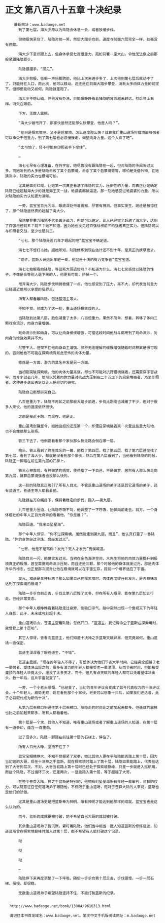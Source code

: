 # 正文 第八百八十五章 十决纪录
        最新网址：www.badaoge.net
          到了第七层，海大少原以为陆隐会休息一会，或者放缓步伐。
      
          但他很快呆住了，陆隐对他一笑，然后大踏步向前，速度与前面六层完全一样，丝毫没有停歇。
      
          海大少下意识跟上去，但身体承受七百倍重力，宛如背着一座大山，令他无法像之前那般紧跟陆隐脚步。
      
          陆隐摆摆手，“回见”。
      
          海大少怒极，低喝一声抬脚跨前，他比上次来进步多了，上次他到第七层后就动不了了，只能待在入口，而此次，他可以移动，这还是在前面大踏步攀登，消耗太多肉体力量的前提下，但即便能动又如何，陆隐就差跑了。
      
          海大少不想认输，但他没有办法，只能眼睁睁看着陆隐的背影越来越远，然后登上石梯，消失在眼前。
      
          下方，无数人震撼。
      
          “海大少被甩开了，那家伙居然还能那么快攀登，他是人吗？”。
      
          “他只是探索境吧，又不是启蒙境，怎么速度那么快？就算我们重山道场狩猎境巅峰强者可以承受千倍重力，到了第七层也必须慢慢走，调整肉身力量，这个人疯了吧”。
      
          “太可怕了，怪不得能在印照者手下撑住”。
      
          …
      
          海七七早有心理准备，在外宇宙，她尽管没有跟陆隐在一起，但对陆隐的传闻听过太多，而她听到的大多是陆隐击败了某个启蒙境，击杀了某个启蒙境等等，哪怕是凭借外物，在她猜测中，陆隐的实力也极端可怕。
      
          尤其是面对红缨，让她第一次真正看清了陆隐的实力，压倒性的力量，而真正让她确定陆隐已经超越海大少的就是海王天一战，诡婆婆都被逼退，那一刻她感受过诡婆婆的力量，所以对陆隐的实力认知更为清晰。
      
          一旁，蓝宝宝目光闪烁，眼底深处带着震撼，尽管有猜测，但事实发生，她还是被惊住了，那个陆隐居然真的超越了海大少。
      
          虽然攀登重力陆地不代表真正战力，但她可以确定，此人已经完全超越了海大少，达到了百强战榜前五？前三？她不知道，因为她也没见过百强战榜前三的强者真正实力，但陆隐可以与印照者交战，至少也是前三。
      
          “七七，那个陆隐是近几年才崛起的吧”蓝宝宝不确定道。
      
          海七七不想打击她，据她所知，陆隐修炼到现在估计还不到十年，是真正的妖孽鬼才。
      
          “或许，蓝斯大哥退出年轻一辈，他就是十决的有力竞争者”蓝宝宝道。
      
          海七七抬眼看向陆隐，等蓝斯大哥退位吗？不知道为什么，海七七总感觉以陆隐的性子，不像是会等别人退下来的人，他更有可能，挤掉一个。
      
          甩开海大少，陆隐步伐稍微稳健了一点，他也感受到了压力，虽不大，却代表当前重力已经逼近他可以承受的临界点。
      
          所有人都看着陆隐，包括蓝道主等人。
      
          不知不觉，他成为了这一刻，重山道场最辉煌的人。
      
          当陆隐到达第八层，脸色凝重了太多，八百倍重力，果然不简单，想着，转移了体内三颗戏命流沙，肉身力量增强。
      
          戏命流沙封印肉身，可以让肉身缓缓增强，可惜这段时间他战斗都用到了戏命流沙，对肉身的增强效果并不大。
      
          尽管不大，但架不住他肉身自主增强，那种无法理解的缓慢增强随着时间积累是很可观的，否则他也不可能在探索境有如此恐怖的肉体力量。
      
          修炼是一方面，潜力的莫名开发是另一方面。
      
          当初刚突破探索境，他的肉体力量虽强，却也不可能对抗狩猎境强者，还需要穿宇宙战甲，而今才过去几年，他可以凭着肉体力量对抗战力压制在二十万之下的启蒙境强者，乃至印照者，这种进步说出去足以让人把他切片研究。
      
          陆隐自己都想研究自己。
      
          八百倍重力下，陆隐不再如之前那般大踏步前进，步伐比刚刚也减缓了不少，但对于很多人来说，他的速度依然很快。
      
          之前是接近于跑，而现在，他是走。
      
          重山道场创建至今，如她这般的还是第一个，即便启蒙境强者第一次登这些重力陆地，也不会像他那么张扬。
      
          铁三下去了，他倒要看看那个家伙那么快走路会倒在哪一层。
      
          抬头，铁三看到了终生难忘的一幕，他找了第四层，找了第五层，找了第六层甚至找了第七层，看到了海大少，却就是没看到那个家伙，然后在第八层看到了，当他看到陆隐的时候，陆隐正一脚踏在前往第九层的石梯上。
      
          铁三心神轰鸣，有种做梦的感觉，使劲掐了一下自己，不是做梦，居然有人那么快走向第九层，就算启蒙境强者也没那么快的。
      
          这一刻的陆隐真正吸引了所有人目光，不管是重山道场的弟子还是其它道场的弟子，还有蓝道主，苍道主等人都看着他。
      
          陆隐就在万众瞩目下，保持着稳定的步伐，踏入——第九层。
      
          九百倍重力压迫，让陆隐呼吸不匀，他调整了一下呼吸，抬脚向前走去，前方，一个身体粗壮的中年人正目光奇异的看着他，“你是谁？”。
      
          陆隐回道，“我来自坠星海”。
      
          那个中年人惊讶，“你不过探索境，居然能走到第九层，而且”，他认真打量了一番陆隐，“你的身体经过淬炼，曾经发过光”。
      
          “七哥，他是不是骂你？发光？死人才发光”鬼侯喊道。
      
          陆隐目光一闪，他确实发过光，当初在金色海洋空间，木先生将他的肉体力量提升到极境真正的极限，甚至需要戏命流沙压制，而且还是三颗，那个时候他的身体就发过光，那是肉体升华的标志，也正是那次提升让他在极境就可以在宇宙生存，提前一个境界适应了宇宙。
      
          发光，难道是某种标志？那么如果自己在探索境时，肉体再度提升到发光，是否意味着达到了探索境的极境？
      
          陆隐一步步向前走去，步伐比第八层慢了太多，但在所有人眼里，能在第九层如此行走，已经非常变态。
      
          那个中年人眼睁睁看着陆隐走过身旁，倒吸口凉气，脑中突然出现一个傲视天下的年轻人身影，此子，未来或可赶超十决。
      
          重山道场后山，苍道主望着陆隐，忽然开口，“蓝道主，我记得令公子蓝斯在探索境时，就曾登上第十层吧”。
      
          其它人惊讶，皆看向蓝道主，他们知道十决神之手蓝斯天赋异禀，但究竟如何，重山道场一直保密。
      
          蓝道主深深看了眼苍道主，“不错”。
      
          苍道主震撼，“现在的年轻人不得了，有塑体决为他们节省大半时间，已经完全超越了老一辈强者，塑体决出现之前，很多有潜力的年轻人都接受老一辈灌顶，从而节省时间，但能接受灌顶的年轻人毕竟太少，埋没了太多天才，而今，但凡有点天赋的年轻人都可以凭着塑体决出头，数十年后，这片宇宙就变了”。
      
          一旁，一个小老头感慨，“已经变了，当初的青年评议会变成了如今代表权力的十决评议会，十个年轻人，威势无双，现在看到那个小家伙，老夫可以想象十年后，如果我们还活着，此子必将取代成为新的十决”。
      
          从第九层石梯口到通往第十层石梯口，陆隐走的时间比之前加起来都多，但造成的震撼也比之前加起来都多，所有人都看着他。
      
          第十层是一个坎，其他人不知道，唯有重山道场或者了解重山道场的人知道，在第十层有一道拳印，蕴含——百重劲。
      
          过了没多久，陆隐一脚踏在前往第十层的石梯上，停住了。
      
          所有人目光大睁，坚持不住了？
      
          蓝宝宝眼睛睁大，不知不觉握紧了双拳，她比其他人更在乎陆隐能否踏上第十层，因为当初她的大哥，现任十决神之手蓝斯，就在探索境时踏上了第十层，陆隐如果能踏上，代表他达到了大哥的层次，不对，大哥当初踏上第十层时已经处于探索境巅峰，只差一步就进入巡航境，而这个陆隐，不过循环三次，还差两次，一旦能踏入第十层，等于超越了大哥。
      
          在整个苍莽大陆，神之手蓝斯是特别的，他拥有对坠星海所有年轻一辈审判，监督的权力，可以随意征召任何道场弟子跟随他，不仅限于重山道场，而对于苍莽大陆的人来说，蓝斯也是他们的骄傲。
      
          尤其是重山道场更是把蓝斯奉为神明，唯有神明才能达到他那样的成就，蓝宝宝也是这么认为的。
      
          而今，蓝斯的成就要被打破，她不希望自己大哥的成就被打破。
      
          其余重山道场弟子皆沉默，紧盯着陆隐，他们当中相当一批人知道蓝斯的修炼足迹，知道蓝斯曾在探索境巅峰时踏入过第十层，都不希望有人能打破这个记录。
      
          哒
      
          哒
      
          哒
      
          …
      
          陆隐停下来再度调整了一下呼吸，随后一步步向第十层走去，步伐很慢，一步一层石梯，虽慢，却很稳。
      
          无数重山道场弟子希望陆隐坚持不住，不能打破蓝斯的纪录。
      
      
      http://www.badaoge.net/book/13084/9610313.html
      
      请记住本书首发域名：www.badaoge.net。笔尖中文手机版阅读网址：m.badaoge.net